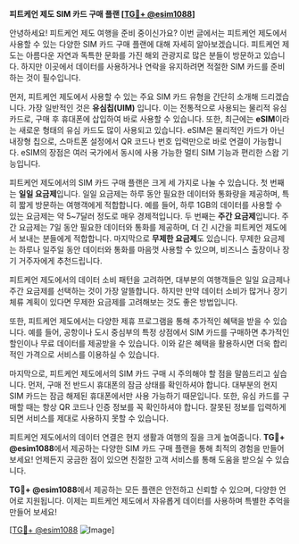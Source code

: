 **피트케언 제도 SIM 카드 구매 플랜 [[TG💪+ @esim1088](https://t.me/s/esim1088)]**

안녕하세요! 피트케언 제도 여행을 준비 중이신가요? 이번 글에서는 피트케언 제도에서 사용할 수 있는 다양한 SIM 카드 구매 플랜에 대해 자세히 알아보겠습니다. 피트케언 제도는 아름다운 자연과 독특한 문화를 가진 해외 관광지로 많은 분들이 방문하고 있습니다. 하지만 이곳에서 데이터를 사용하거나 연락을 유지하려면 적절한 SIM 카드를 준비하는 것이 필수입니다.

먼저, 피트케언 제도에서 사용할 수 있는 주요 SIM 카드 유형을 간단히 소개해 드리겠습니다. 가장 일반적인 것은 **유심칩(UIM)** 입니다. 이는 전통적으로 사용되는 물리적 유심 카드로, 구매 후 휴대폰에 삽입하여 바로 사용할 수 있습니다. 또한, 최근에는 **eSIM**이라는 새로운 형태의 유심 카드도 많이 사용되고 있습니다. eSIM은 물리적인 카드가 아닌 내장형 칩으로, 스마트폰 설정에서 QR 코드나 번호 입력만으로 바로 연결이 가능합니다. eSIM의 장점은 여러 국가에서 동시에 사용 가능한 멀티 SIM 기능과 편리한 스왑 기능입니다.

피트케언 제도에서의 SIM 카드 구매 플랜은 크게 세 가지로 나눌 수 있습니다. 첫 번째는 **일일 요금제**입니다. 일일 요금제는 하루 동안 필요한 데이터와 통화량을 제공하며, 특히 짧게 방문하는 여행객에게 적합합니다. 예를 들어, 하루 1GB의 데이터를 사용할 수 있는 요금제는 약 5~7달러 정도로 매우 경제적입니다. 두 번째는 **주간 요금제**입니다. 주간 요금제는 7일 동안 필요한 데이터와 통화를 제공하며, 더 긴 시간을 피트케언 제도에서 보내는 분들에게 적합합니다. 마지막으로 **무제한 요금제**도 있습니다. 무제한 요금제는 하루나 일주일 동안 데이터와 통화를 마음껏 사용할 수 있으며, 비즈니스 출장이나 장기 거주자에게 추천드립니다.

피트케언 제도에서의 데이터 소비 패턴을 고려하면, 대부분의 여행객들은 일일 요금제나 주간 요금제를 선택하는 것이 가장 알뜰합니다. 하지만 만약 데이터 소비가 많거나 장기 체류 계획이 있다면 무제한 요금제를 고려해보는 것도 좋은 방법입니다.

또한, 피트케언 제도에서는 다양한 제휴 프로그램을 통해 추가적인 혜택을 받을 수 있습니다. 예를 들어, 공항이나 도시 중심부의 특정 상점에서 SIM 카드를 구매하면 추가적인 할인이나 무료 데이터를 제공받을 수 있습니다. 이와 같은 혜택을 활용하시면 더욱 합리적인 가격으로 서비스를 이용하실 수 있습니다.

마지막으로, 피트케언 제도에서의 SIM 카드 구매 시 주의해야 할 점을 말씀드리고 싶습니다. 먼저, 구매 전 반드시 휴대폰의 잠금 상태를 확인하셔야 합니다. 대부분의 현지 SIM 카드는 잠금 해제된 휴대폰에서만 사용 가능하기 때문입니다. 또한, 유심 카드를 구매할 때는 항상 QR 코드나 인증 정보를 꼭 확인하셔야 합니다. 잘못된 정보를 입력하게 되면 서비스를 제대로 사용하지 못할 수 있습니다.

피트케언 제도에서의 데이터 연결은 현지 생활과 여행의 질을 크게 높여줍니다. **TG💪+ @esim1088**에서 제공하는 다양한 SIM 카드 구매 플랜을 통해 최적의 경험을 만들어 보세요! 언제든지 궁금한 점이 있으면 친절한 고객 서비스를 통해 도움을 받으실 수 있습니다.

**TG💪+ @esim1088**에서 제공하는 모든 플랜은 안전하고 신뢰할 수 있으며, 다양한 언어로 지원됩니다. 이제는 피트케언 제도에서 자유롭게 데이터를 사용하며 특별한 추억을 만들어 보세요!

[[TG💪+ @esim1088](https://t.me/s/esim1088) ![Image](https://i.postimg.cc/Y0z9fWf4/image.png)]
